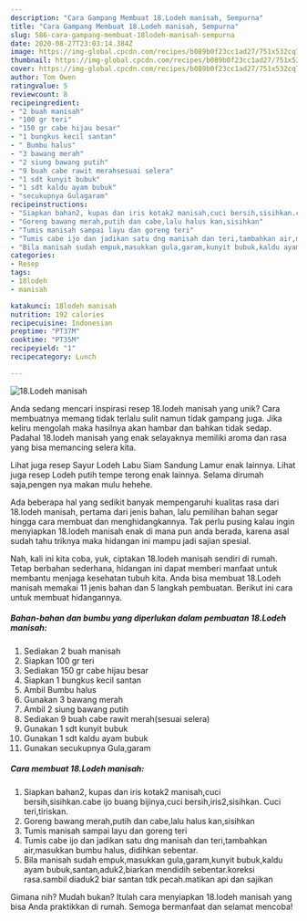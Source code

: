 ```yaml
---
description: "Cara Gampang Membuat 18.Lodeh manisah, Sempurna"
title: "Cara Gampang Membuat 18.Lodeh manisah, Sempurna"
slug: 586-cara-gampang-membuat-18lodeh-manisah-sempurna
date: 2020-08-27T23:03:14.384Z
image: https://img-global.cpcdn.com/recipes/b089b0f23cc1ad27/751x532cq70/18lodeh-manisah-foto-resep-utama.jpg
thumbnail: https://img-global.cpcdn.com/recipes/b089b0f23cc1ad27/751x532cq70/18lodeh-manisah-foto-resep-utama.jpg
cover: https://img-global.cpcdn.com/recipes/b089b0f23cc1ad27/751x532cq70/18lodeh-manisah-foto-resep-utama.jpg
author: Tom Owen
ratingvalue: 5
reviewcount: 8
recipeingredient:
- "2 buah manisah"
- "100 gr teri"
- "150 gr cabe hijau besar"
- "1 bungkus kecil santan"
- " Bumbu halus"
- "3 bawang merah"
- "2 siung bawang putih"
- "9 buah cabe rawit merahsesuai selera"
- "1 sdt kunyit bubuk"
- "1 sdt kaldu ayam bubuk"
- "secukupnya Gulagaram"
recipeinstructions:
- "Siapkan bahan2, kupas dan iris kotak2 manisah,cuci bersih,sisihkan.cabe ijo buang bijinya,cuci bersih,iris2,sisihkan. Cuci teri,tiriskan."
- "Goreng bawang merah,putih dan cabe,lalu halus kan,sisihkan"
- "Tumis manisah sampai layu dan goreng teri"
- "Tumis cabe ijo dan jadikan satu dng manisah dan teri,tambahkan air,masukkan bumbu halus, didihkan sebentar."
- "Bila manisah sudah empuk,masukkan gula,garam,kunyit bubuk,kaldu ayam bubuk,santan,aduk2,biarkan mendidih sebentar.koreksi rasa.sambil diaduk2 biar santan tdk pecah.matikan api dan sajikan"
categories:
- Resep
tags:
- 18lodeh
- manisah

katakunci: 18lodeh manisah 
nutrition: 192 calories
recipecuisine: Indonesian
preptime: "PT37M"
cooktime: "PT35M"
recipeyield: "1"
recipecategory: Lunch

---
```



![18.Lodeh manisah](https://img-global.cpcdn.com/recipes/b089b0f23cc1ad27/751x532cq70/18lodeh-manisah-foto-resep-utama.jpg)

Anda sedang mencari inspirasi resep 18.lodeh manisah yang unik? Cara membuatnya memang tidak terlalu sulit namun tidak gampang juga. Jika keliru mengolah maka hasilnya akan hambar dan bahkan tidak sedap. Padahal 18.lodeh manisah yang enak selayaknya memiliki aroma dan rasa yang bisa memancing selera kita.

Lihat juga resep Sayur Lodeh Labu Siam Sandung Lamur enak lainnya. Lihat juga resep Lodeh putih tempe terong enak lainnya. Selama dirumah saja,pengen nya makan mulu hehehe.

Ada beberapa hal yang sedikit banyak mempengaruhi kualitas rasa dari 18.lodeh manisah, pertama dari jenis bahan, lalu pemilihan bahan segar hingga cara membuat dan menghidangkannya. Tak perlu pusing kalau ingin menyiapkan 18.lodeh manisah enak di mana pun anda berada, karena asal sudah tahu triknya maka hidangan ini mampu jadi sajian spesial.


Nah, kali ini kita coba, yuk, ciptakan 18.lodeh manisah sendiri di rumah. Tetap berbahan sederhana, hidangan ini dapat memberi manfaat untuk membantu menjaga kesehatan tubuh kita. Anda bisa membuat 18.Lodeh manisah memakai 11 jenis bahan dan 5 langkah pembuatan. Berikut ini cara untuk membuat hidangannya.

<!--inarticleads1-->

##### Bahan-bahan dan bumbu yang diperlukan dalam pembuatan 18.Lodeh manisah:

1. Sediakan 2 buah manisah
1. Siapkan 100 gr teri
1. Sediakan 150 gr cabe hijau besar
1. Siapkan 1 bungkus kecil santan
1. Ambil  Bumbu halus
1. Gunakan 3 bawang merah
1. Ambil 2 siung bawang putih
1. Sediakan 9 buah cabe rawit merah(sesuai selera)
1. Gunakan 1 sdt kunyit bubuk
1. Gunakan 1 sdt kaldu ayam bubuk
1. Gunakan secukupnya Gula,garam




<!--inarticleads2-->

##### Cara membuat 18.Lodeh manisah:

1. Siapkan bahan2, kupas dan iris kotak2 manisah,cuci bersih,sisihkan.cabe ijo buang bijinya,cuci bersih,iris2,sisihkan. Cuci teri,tiriskan.
1. Goreng bawang merah,putih dan cabe,lalu halus kan,sisihkan
1. Tumis manisah sampai layu dan goreng teri
1. Tumis cabe ijo dan jadikan satu dng manisah dan teri,tambahkan air,masukkan bumbu halus, didihkan sebentar.
1. Bila manisah sudah empuk,masukkan gula,garam,kunyit bubuk,kaldu ayam bubuk,santan,aduk2,biarkan mendidih sebentar.koreksi rasa.sambil diaduk2 biar santan tdk pecah.matikan api dan sajikan




Gimana nih? Mudah bukan? Itulah cara menyiapkan 18.lodeh manisah yang bisa Anda praktikkan di rumah. Semoga bermanfaat dan selamat mencoba!
